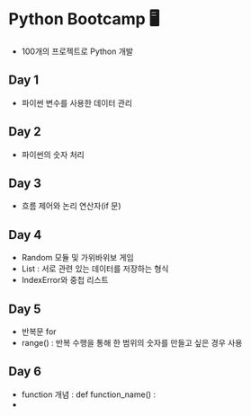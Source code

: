 # Python Bootcamp 🖥️
* 100개의 프로젝트로 Python 개발

## Day 1
* 파이썬 변수를 사용한 데이터 관리

## Day 2
* 파이썬의 숫자 처리

## Day 3
* 흐름 제어와 논리 연산자(if 문)

## Day 4
* Random 모듈 및 가위바위보 게임
* List : 서로 관련 있는 데이터를 저장하는 형식
* IndexError와 중첩 리스트

## Day 5
* 반복문 for 
* range() : 반복 수행을 통해 한 범위의 숫자를 만들고 싶은 경우 사용

## Day 6
* function 개념 : def function_name() :
* 

  
